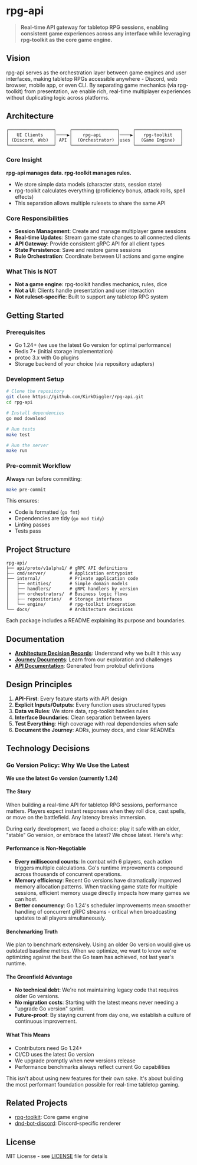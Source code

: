 # rpg-api

> **Real-time API gateway for tabletop RPG sessions, enabling consistent game experiences across any interface while leveraging rpg-toolkit as the core game engine.**

## Vision

rpg-api serves as the orchestration layer between game engines and user interfaces, making tabletop RPGs accessible anywhere - Discord, web browser, mobile app, or even CLI. By separating game mechanics (via rpg-toolkit) from presentation, we enable rich, real-time multiplayer experiences without duplicating logic across platforms.

## Architecture

```
┌─────────────────┐     ┌─────────────────┐     ┌─────────────────┐
│   UI Clients    │────▶│    rpg-api      │────▶│   rpg-toolkit   │
│ (Discord, Web)  │ API │  (Orchestrator) │uses │  (Game Engine)  │
└─────────────────┘     └─────────────────┘     └─────────────────┘
```

### Core Insight

**rpg-api manages data. rpg-toolkit manages rules.**

- We store simple data models (character stats, session state)
- rpg-toolkit calculates everything (proficiency bonus, attack rolls, spell effects)
- This separation allows multiple rulesets to share the same API

### Core Responsibilities

- **Session Management**: Create and manage multiplayer game sessions
- **Real-time Updates**: Stream game state changes to all connected clients
- **API Gateway**: Provide consistent gRPC API for all client types
- **State Persistence**: Save and restore game sessions
- **Rule Orchestration**: Coordinate between UI actions and game engine

### What This Is NOT

- **Not a game engine**: rpg-toolkit handles mechanics, rules, dice
- **Not a UI**: Clients handle presentation and user interaction
- **Not ruleset-specific**: Built to support any tabletop RPG system

## Getting Started

### Prerequisites

- Go 1.24+ (we use the latest Go version for optimal performance)
- Redis 7+ (initial storage implementation)
- protoc 3.x with Go plugins
- Storage backend of your choice (via repository adapters)

### Development Setup

```bash
# Clone the repository
git clone https://github.com/KirkDiggler/rpg-api.git
cd rpg-api

# Install dependencies
go mod download

# Run tests
make test

# Run the server
make run
```

### Pre-commit Workflow

**Always** run before committing:
```bash
make pre-commit
```

This ensures:
- Code is formatted (`go fmt`)
- Dependencies are tidy (`go mod tidy`)
- Linting passes
- Tests pass

## Project Structure

```
rpg-api/
├── api/proto/v1alpha1/ # gRPC API definitions
├── cmd/server/         # Application entrypoint
├── internal/           # Private application code
│   ├── entities/       # Simple domain models
│   ├── handlers/       # gRPC handlers by version
│   ├── orchestrators/  # Business logic flows
│   ├── repositories/   # Storage interfaces
│   └── engine/         # rpg-toolkit integration
└── docs/               # Architecture decisions
```

Each package includes a README explaining its purpose and boundaries.

## Documentation

- **[Architecture Decision Records](docs/adr/)**: Understand why we built it this way
- **[Journey Documents](docs/journey/)**: Learn from our exploration and challenges
- **[API Documentation](docs/api/)**: Generated from protobuf definitions

## Design Principles

1. **API-First**: Every feature starts with API design
2. **Explicit Inputs/Outputs**: Every function uses structured types
3. **Data vs Rules**: We store data, rpg-toolkit handles rules
4. **Interface Boundaries**: Clean separation between layers
5. **Test Everything**: High coverage with real dependencies when safe
6. **Document the Journey**: ADRs, journey docs, and clear READMEs

## Technology Decisions

### Go Version Policy: Why We Use the Latest

**We use the latest Go version (currently 1.24)** 

#### The Story

When building a real-time API for tabletop RPG sessions, performance matters. Players expect instant responses when they roll dice, cast spells, or move on the battlefield. Any latency breaks immersion.

During early development, we faced a choice: play it safe with an older, "stable" Go version, or embrace the latest? We chose latest. Here's why:

#### Performance is Non-Negotiable

- **Every millisecond counts**: In combat with 6 players, each action triggers multiple calculations. Go's runtime improvements compound across thousands of concurrent operations.
- **Memory efficiency**: Recent Go versions have dramatically improved memory allocation patterns. When tracking game state for multiple sessions, efficient memory usage directly impacts how many games we can host.
- **Better concurrency**: Go 1.24's scheduler improvements mean smoother handling of concurrent gRPC streams - critical when broadcasting updates to all players simultaneously.

#### Benchmarking Truth

We plan to benchmark extensively. Using an older Go version would give us outdated baseline metrics. When we optimize, we want to know we're optimizing against the best the Go team has achieved, not last year's runtime.

#### The Greenfield Advantage

- **No technical debt**: We're not maintaining legacy code that requires older Go versions.
- **No migration costs**: Starting with the latest means never needing a "upgrade Go version" sprint.
- **Future-proof**: By staying current from day one, we establish a culture of continuous improvement.

#### What This Means

- Contributors need Go 1.24+
- CI/CD uses the latest Go version
- We upgrade promptly when new versions release
- Performance benchmarks always reflect current Go capabilities

This isn't about using new features for their own sake. It's about building the most performant foundation possible for real-time tabletop gaming.

## Related Projects

- [rpg-toolkit](https://github.com/yourusername/rpg-toolkit): Core game engine
- [dnd-bot-discord](https://github.com/KirkDiggler/dnd-bot-discord): Discord-specific renderer

## License

MIT License - see [LICENSE](LICENSE) file for details
